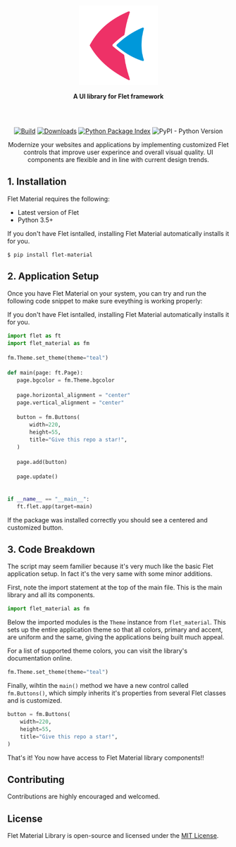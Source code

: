 <div align="center">
   <a href="[https://squidfunk.github.io/mkdocs-material/](https://flet.dev/)">
   <img src="https://github.com/flet-dev/flet/blob/main/media/logo/Icon-512.png" width="180" height="180" alt="Flet Material Library">
  </a>

**A UI library for Flet framework**

 
 </div>

<br>
<br>
<p align="center">
  <a href="https://github.com/LineIndent/material_design_flet/actions"><img
    src="https://github.com/LineIndent/material_design_flet/actions/workflows/build.yml/badge.svg?branch=main"
    alt="Build"
  /></a>
  <a href="https://pypistats.org/packages/flet-material"><img
    src="https://img.shields.io/pypi/dm/flet-material.svg"
    alt="Downloads"
  /></a>
  <a href="https://pypi.org/project/flet-material"><img
    src="https://img.shields.io/pypi/v/flet-material.svg"
    alt="Python Package Index"
  /></a>

<img alt="PyPI - Python Version" src="https://img.shields.io/pypi/pyversions/flet-material">

</p>


<p align="center">
Modernize your websites and applications by implementing customized Flet controls that improve user experince and overall visual quality. UI components are flexible and in line with current design trends. 

</p>



## 1. Installation

Flet Material requires the following:


-   Latest version of Flet
-   Python 3.5+

If you don't have Flet isntalled, installing Flet Material automatically installs it for you.
```
$ pip install flet-material
```



## 2. Application Setup

Once you have Flet Material on your system, you can try and run the following code snippet to make sure eveything is working properly:

If you don't have Flet isntalled, installing Flet Material automatically installs it for you.

```python
import flet as ft
import flet_material as fm

fm.Theme.set_theme(theme="teal")

def main(page: ft.Page):
   page.bgcolor = fm.Theme.bgcolor

   page.horizontal_alignment = "center"
   page.vertical_alignment = "center"

   button = fm.Buttons(
       width=220,
       height=55,
       title="Give this repo a star!",
   )

   page.add(button)

   page.update()


if __name__ == "__main__":
   ft.flet.app(target=main)
```

If the package was installed correctly you should see a centered and customized button. 

## 3. Code Breakdown

The script may seem familier because it's very much like the basic Flet application setup. In fact it's the very same with some minor additions.

First, note the import statement at the top of the main file. This is the main library and all its components.
```python
import flet_material as fm
```

Below the imported modules is the ```Theme``` instance from ```flet_material```. This sets up the entire application theme so that all colors, primary and accent, are uniform and the same, giving the applications being built much appeal.

For a list of supported theme colors, you can visit the library's documentation online.

```python
fm.Theme.set_theme(theme="teal")
```

Finally, wihtin the ```main()``` method we have a new control called ```fm.Buttons()```, which simply inherits it's properties from several Flet classes and is customized.

```python
button = fm.Buttons(
    width=220,
    height=55,
    title="Give this repo a star!",
)
```

That's it! You now have access to Flet Material library components!!

## Contributing

Contributions are highly encouraged and welcomed. 


## License

Flet Material Library is open-source and licensed under the [MIT License](LICENSE).





